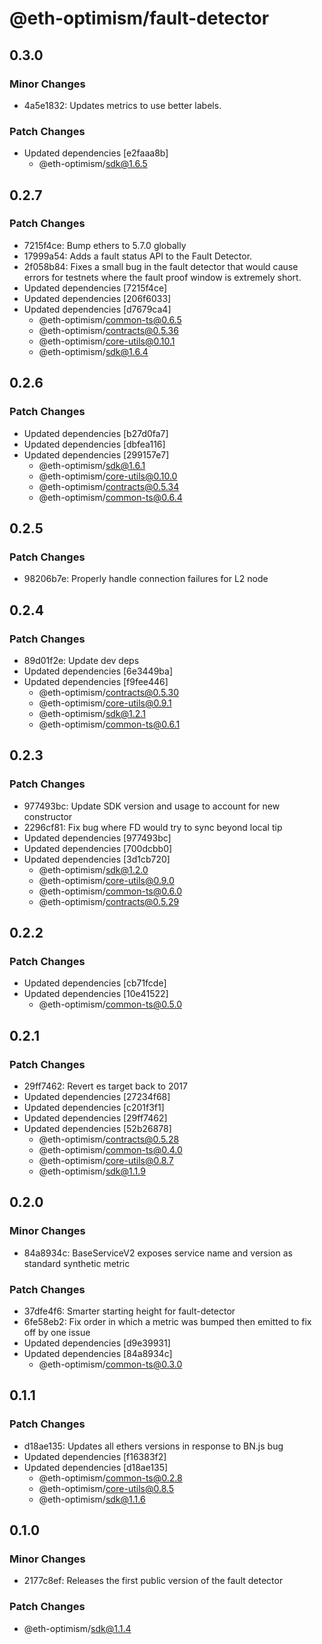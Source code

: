 # @eth-optimism/fault-detector

## 0.3.0

### Minor Changes

- 4a5e1832: Updates metrics to use better labels.

### Patch Changes

- Updated dependencies [e2faaa8b]
  - @eth-optimism/sdk@1.6.5

## 0.2.7

### Patch Changes

- 7215f4ce: Bump ethers to 5.7.0 globally
- 17999a54: Adds a fault status API to the Fault Detector.
- 2f058b84: Fixes a small bug in the fault detector that would cause errors for testnets where the fault proof window is extremely short.
- Updated dependencies [7215f4ce]
- Updated dependencies [206f6033]
- Updated dependencies [d7679ca4]
  - @eth-optimism/common-ts@0.6.5
  - @eth-optimism/contracts@0.5.36
  - @eth-optimism/core-utils@0.10.1
  - @eth-optimism/sdk@1.6.4

## 0.2.6

### Patch Changes

- Updated dependencies [b27d0fa7]
- Updated dependencies [dbfea116]
- Updated dependencies [299157e7]
  - @eth-optimism/sdk@1.6.1
  - @eth-optimism/core-utils@0.10.0
  - @eth-optimism/contracts@0.5.34
  - @eth-optimism/common-ts@0.6.4

## 0.2.5

### Patch Changes

- 98206b7e: Properly handle connection failures for L2 node

## 0.2.4

### Patch Changes

- 89d01f2e: Update dev deps
- Updated dependencies [6e3449ba]
- Updated dependencies [f9fee446]
  - @eth-optimism/contracts@0.5.30
  - @eth-optimism/core-utils@0.9.1
  - @eth-optimism/sdk@1.2.1
  - @eth-optimism/common-ts@0.6.1

## 0.2.3

### Patch Changes

- 977493bc: Update SDK version and usage to account for new constructor
- 2296cf81: Fix bug where FD would try to sync beyond local tip
- Updated dependencies [977493bc]
- Updated dependencies [700dcbb0]
- Updated dependencies [3d1cb720]
  - @eth-optimism/sdk@1.2.0
  - @eth-optimism/core-utils@0.9.0
  - @eth-optimism/common-ts@0.6.0
  - @eth-optimism/contracts@0.5.29

## 0.2.2

### Patch Changes

- Updated dependencies [cb71fcde]
- Updated dependencies [10e41522]
  - @eth-optimism/common-ts@0.5.0

## 0.2.1

### Patch Changes

- 29ff7462: Revert es target back to 2017
- Updated dependencies [27234f68]
- Updated dependencies [c201f3f1]
- Updated dependencies [29ff7462]
- Updated dependencies [52b26878]
  - @eth-optimism/contracts@0.5.28
  - @eth-optimism/common-ts@0.4.0
  - @eth-optimism/core-utils@0.8.7
  - @eth-optimism/sdk@1.1.9

## 0.2.0

### Minor Changes

- 84a8934c: BaseServiceV2 exposes service name and version as standard synthetic metric

### Patch Changes

- 37dfe4f6: Smarter starting height for fault-detector
- 6fe58eb2: Fix order in which a metric was bumped then emitted to fix off by one issue
- Updated dependencies [d9e39931]
- Updated dependencies [84a8934c]
  - @eth-optimism/common-ts@0.3.0

## 0.1.1

### Patch Changes

- d18ae135: Updates all ethers versions in response to BN.js bug
- Updated dependencies [f16383f2]
- Updated dependencies [d18ae135]
  - @eth-optimism/common-ts@0.2.8
  - @eth-optimism/core-utils@0.8.5
  - @eth-optimism/sdk@1.1.6

## 0.1.0

### Minor Changes

- 2177c8ef: Releases the first public version of the fault detector

### Patch Changes

- @eth-optimism/sdk@1.1.4
